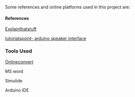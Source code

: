 Some references and online platforms used in this project are:

#### References

[Explainthatstuff](https://www.explainthatstuff.com/how-mp3players-work.html)

[tutorialspoint- arduino speaker interface](https://www.tutorialspoint.com/interfacing-a-speaker-with-arduino)


### Tools Used
[Onlineconvert](https://audio.online-convert.com/convert-to-wav)

MS word

Simulide

Arduino IDE
